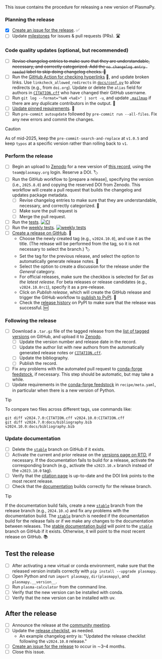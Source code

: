 This issue contains the procedure for releasing a new version of PlasmaPy.

### Planning the release

- [x] [Create an issue for the release]. ✅
- [ ] Update [milestones] for issues & pull requests (PRs). 🛣️

### Code quality updates (optional, but recommended)

- [ ] ~~Revise changelog entries to make sure that they are understandable, necessary, and correctly categorized. Add the `no changelog entry needed` label to skip doing changelog checks. 📜~~
- [ ] Run the [GitHub Action for checking hyperlinks] 🔗, and update broken links. Use `linkcheck_allowed_redirects` in [`docs/conf.py`] to allow redirects (e.g., from `doi.org`). Update or delete the `alias` field for authors in [`CITATION.cff`] who have changed their GitHub username.
- [ ] Run `git log --format="%aN <%aE>" | sort -u`, and update [`.mailmap`] if there are any duplicate contributors in the output. 📧
- [ ] [Update pinned requirements]. 📍
- [ ] Run `pre-commit autoupdate` followed by `pre-commit run --all-files`. Fix any new errors and commit the changes.

> [!CAUTION]
> As of mid-2025, keep the `pre-commit-search-and-replace` at `v1.0.5` and keep `typos` at a specific version rather than rolling back to `v1`.

### Perform the release

- [ ] Begin an upload to [Zenodo] for a new version of [this record], using the `team@plasmapy.org` login. Reserve a DOI. 🏷️
- [ ] Run the GitHub workflow to [prepare a release], specifying the version (i.e., `2025.8.0`) and copying the reserved DOI from Zenodo. This workflow will create a pull request that builds the changelog and updates package metadata.
  - [ ] Revise changelog entries to make sure that they are understandable, necessary, and correctly categorized. 📜
  - [ ] Make sure the pull request is
  - [ ] Merge the pull request.
- [ ] Run the [tests]. [![CI](https://github.com/PlasmaPy/PlasmaPy/actions/workflows/tests.yml/badge.svg?branch=main)](https://github.com/PlasmaPy/PlasmaPy/actions/workflows/tests.yml)
- [ ] Run the [weekly tests]. [![weekly tests](https://github.com/PlasmaPy/PlasmaPy/actions/workflows/weekly.yml/badge.svg?branch=main)](https://github.com/PlasmaPy/PlasmaPy/actions/workflows/weekly-tests.yml)
- [ ] [Create a release on GitHub]. 🚀
  - Choose the newly created tag (e.g., `v2024.10.0`), and use it as the title. (The release will be performed from the tag, so it is not necessary to select the branch.) 🏷️
  - Set the tag for the previous release, and select the option to automatically generate release notes. 📜
  - Select the option to create a discussion for the release under the _General_ category.
  - For official releases, make sure the checkbox is selected for _Set as the latest release_. For beta releases or release candidates (e.g., `v2024.10.0rc1`), specify it as a pre-release.
  - Click on _Publish release_, which will create the GitHub release and trigger the GitHub workflow to [publish to PyPI]. 🚀
  - Check the [release history] on PyPI to make sure that the release was successful. 🆕

### Following the release

- [ ] Download a `.tar.gz` file of the tagged release from the [list of tagged versions] on GitHub, and upload it to [Zenodo].
  - [ ] Update the version number and release date in the record.
  - [ ] Update the author list with new authors from the automatically generated release notes or [`CITATION.cff`].
  - [ ] Update the bibliography.
  - [ ] Publish the record.
- [ ] Fix any problems with the automated pull request to [conda-forge feedstock], if necessary. This step should be automatic, but may take a while.
- [ ] Update requirements in the [conda-forge feedstock] in `recipe/meta.yaml`, in particular when there is a new version of Python.

> [!TIP]
> To compare two files across different tags, use commands like:
>
> ```shell
> git diff v2024.7.0:CITATION.cff v2024.10.0:CITATION.cff
> git diff v2024.7.0:docs/bibliography.bib v2024.10.0:docs/bibliography.bib
> ```

### Update documentation

- [ ] Delete the [`stable`] branch on GitHub if it exists.
- [ ] Activate the current and prior release on the [versions page on RTD], if necessary. If the documentation fails to build for a release, activate the corresponding branch (e.g., activate the `v2023.10.x` branch instead of the `v2023.10.0` tag).
- [ ] Verify that the [citation page] is up-to-date and the DOI link points to the most recent release.
- [ ] Check that the [documentation] builds correctly for the release branch.

> [!TIP]
> If the documentation build fails, create a new [`stable`] branch from the release branch (e.g., `2024.10.x`) and fix any problems with the documentation build. The [`stable`] branch is needed if the documentation build for the release fails or if we make any changes to the documentation between releases. The [stable documentation build] will point to the [`stable`] branch on GitHub if it exists. Otherwise, it will point to the most recent release on GitHub. 📚

## Test the release

- [ ] After activating a new virtual or conda environment, make sure that the released version installs correctly with `pip install --upgrade plasmapy`.
- [ ] Open Python and run `import plasmapy`, `dir(plasmapy)`, and `plasmapy.__version__`.
- [ ] Run `plasma-calculator` from the command line.
- [ ] Verify that the new version can be installed with conda.
- [ ] Verify that the new version can be installed with uv.

## After the release

- [ ] Announce the release at the [community meeting].
- [ ] Update the [release checklist], as needed.
  - An example changelog entry is: "Updated the release checklist following the `v2024.10.0` release."
- [ ] [Create an issue for the release] to occur in ∼3–4 months.
- [ ] Close this issue.

[citation page]: https://docs.plasmapy.org/en/stable/about/citation.html
[community meeting]: https://www.plasmapy.org/meetings/weekly
[conda-forge feedstock]: https://github.com/conda-forge/plasmapy-feedstock
[create a pull request]: https://github.com/PlasmaPy/PlasmaPy/compare
[create a release on github]: https://github.com/PlasmaPy/PlasmaPy/releases/new
[create an issue for the release]: https://github.com/PlasmaPy/PlasmaPy/actions/workflows/create-release-issue.yml
[documentation]: https://docs.plasmapy/org/en/stable
[github action for checking hyperlinks]: https://github.com/PlasmaPy/PlasmaPy/actions/workflows/linkcheck.yml
[list of tagged versions]: https://github.com/PlasmaPy/PlasmaPy/tags
[milestones]: https://github.com/PlasmaPy/PlasmaPy/milestones
[mint a release]: https://github.com/PlasmaPy/PlasmaPy/actions/workflows/mint-release.yml
[publish to pypi]: https://github.com/PlasmaPy/PlasmaPy/blob/main/.github/workflows/publish-to-pypi.yml
[release checklist]: https://github.com/PlasmaPy/PlasmaPy/tree/main/.github/content/release-checklist.md
[release history]: https://pypi.org/project/plasmapy/#history
[stable documentation build]: https://docs.plasmapy.org/en/stable
[tests]: https://github.com/PlasmaPy/PlasmaPy/actions/workflows/tests.yml
[this record]: https://zenodo.org/doi/10.5281/zenodo.6774349
[update pinned requirements]: https://github.com/PlasmaPy/PlasmaPy/actions/workflows/update-pinned-reqs.yml
[versions page on rtd]: https://readthedocs.org/projects/plasmapy/versions/
[weekly tests]: https://github.com/PlasmaPy/PlasmaPy/actions/workflows/weekly.yml
[zenodo]: https://zenodo.org/me/uploads
[`.mailmap`]: https://github.com/PlasmaPy/PlasmaPy/blob/main/.mailmap
[`citation.cff`]: https://github.com/PlasmaPy/PlasmaPy/blob/main/CITATION.cff
[`docs/conf.py`]: https://github.com/PlasmaPy/PlasmaPy/blob/main/docs/conf.py
[`stable`]: https://github.com/PlasmaPy/PlasmaPy/tree/stable
